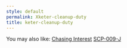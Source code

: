 ```yaml
---
style: default
permalink: Xketer-cleanup-duty
title: keter-cleanup-duty
---
```

You may also like:
[Chasing Interest](http://scp-wiki.net/chasing-interest)
[SCP-009-J](http://scp-wiki.net/scp-009-j)